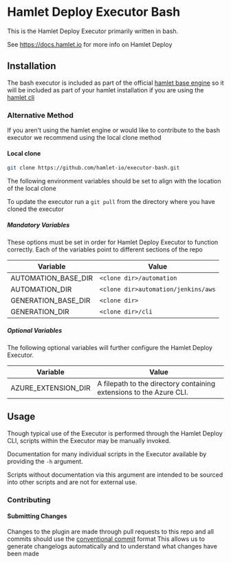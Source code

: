 # Hamlet Deploy Executor Bash

This is the Hamlet Deploy Executor primarily written in bash.

See https://docs.hamlet.io for more info on Hamlet Deploy

## Installation

The bash executor is included as part of the official [hamlet base engine](https://github.com/hamlet-io/hamlet-engine-base/) so it will be included as part of your hamlet installation if you are using the [hamlet cli](https://pypi.org/project/hamlet-cli/)

### Alternative Method

If you aren't using the hamlet engine or would like to contribute to the bash executor we recommend using the local clone method

#### Local clone

```bash
git clone https://github.com/hamlet-io/executor-bash.git
```

The following environment variables should be set to align with the location of the local clone

To update the executor run a `git pull` from the directory where you have cloned the executor

##### Mandatory Variables

These options must be set in order for Hamlet Deploy Executor to function correctly. Each of the variables point to different sections of the repo

| Variable                | Value                                  |
|-------------------------|----------------------------------------|
| AUTOMATION_BASE_DIR     | `<clone dir>/automation`               |
| AUTOMATION_DIR          | `<clone dir>automation/jenkins/aws`    |
| GENERATION_BASE_DIR     | `<clone dir>`                          |
| GENERATION_DIR          | `<clone dir>/cli`                      |

##### Optional Variables

The following optional variables will further configure the Hamlet Deploy Executor.

| Variable            | Value                                                               |
|---------------------|---------------------------------------------------------------------|
| AZURE_EXTENSION_DIR | A filepath to the directory containing extensions to the Azure CLI. |

## Usage

Though typical use of the Executor is performed through the Hamlet Deploy CLI, scripts within the Executor may be manually invoked.

Documentation for many individual scripts in the Executor available by providing the `-h` argument.

Scripts without documentation via this argument are intended to be sourced into other scripts and are not for external use.

### Contributing

#### Submitting Changes

Changes to the plugin are made through pull requests to this repo and all commits should use the [conventional commit](https://www.conventionalcommits.org/en/v1.0.0/) format
This allows us to generate changelogs automatically and to understand what changes have been made
